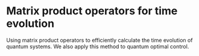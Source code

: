 # Matrix product operators for time evolution
Using matrix product operators to efficiently calculate the time evolution of quantum systems. We also apply this method to quantum optimal control.
